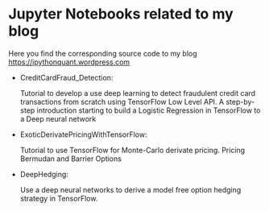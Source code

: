 # Jupyter Notebooks related to my blog

Here you find the corresponding source code to my blog https://ipythonquant.wordpress.com

- CreditCardFraud_Detection: 

	Tutorial to develop a use deep learning to detect fraudulent credit card transactions from scratch using TensorFlow  Low Level API. A step-by-step introduction starting to build a Logistic Regression in TensorFlow to a Deep neural network

- ExoticDerivatePricingWithTensorFlow:

	Tutorial to use TensorFlow for Monte-Carlo derivate pricing. Pricing Bermudan and Barrier Options

- DeepHedging:

	Use a deep neural networks to derive a model free option hedging strategy in TensorFlow.

